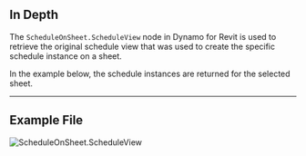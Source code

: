 ## In Depth
The `ScheduleOnSheet.ScheduleView` node in Dynamo for Revit is used to retrieve the original schedule view that was used to create the specific schedule instance on a sheet.

In the example below, the schedule instances are returned for the selected sheet.

___
## Example File

![ScheduleOnSheet.ScheduleView](./Revit.Elements.ScheduleOnSheet.ScheduleView_img.jpg)
